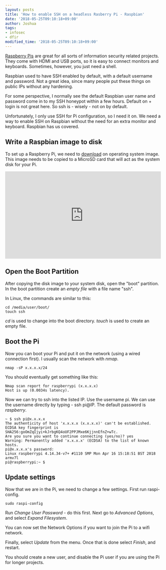 ```yaml
---
layout: posts
title: 'How to enable SSH on a headless Rasberry Pi - Raspbian'
date: '2018-05-25T09:10:18+09:00'
author: Joshua
tags:
- infosec
- dfir
modified_time: '2018-05-25T09:10:18+09:00'
---
```


[Raspberry Pis](https://www.raspberrypi.org/) are great for all sorts of information security related projects. They come with HDMI and USB ports, so it is easy to connect monitors and keyboards. Sometimes, however, you just need a shell.

Raspbian used to have SSH enabled by default, with a default username and password. Not a great idea, since many people put these things on public IPs without any hardening.

For some perspective, I normally see the default Raspbian user name and password come in to my SSH honeypot within a few hours. Default on + login is not great here. So ssh is - wisely - not on by default.

Unfortunately, I only use SSH for Pi configuration, so I need it on. We need a way to enable SSH on Raspbian without the need for an extra monitor and keyboard. Raspbian has us covered.

## Write a Raspbian image to disk
To set up a Raspberry Pi, we need to [download](https://www.raspberrypi.org/downloads/) on operating system image. This image needs to be copied to a MicroSD card that will act as the system disk for your Pi.

<style>.embed-container { position: relative; padding-bottom: 56.25%; height: 0; overflow: hidden; max-width: 100%; } .embed-container iframe, .embed-container object, .embed-container embed { position: absolute; top: 0; left: 0; width: 100%; height: 100%; }</style><div class='embed-container'><iframe src='https://www.youtube.com/embed/N17rPCj9ye8' frameborder='0' allowfullscreen></iframe></div>

## Open the Boot Partition
After copying the disk image to your system disk, open the "boot" partition. In the boot partition create an *empty file* with a file name "ssh".

In Linux, the commands are similar to this:
```
cd /media/user/boot/
touch ssh
```

*cd* is used to change into the boot directory. *touch* is used to create an empty file.

## Boot the Pi
Now you can boot your Pi and put it on the network (using a wired connection first). I usually scan the network with *nmap*.

```
nmap -sP x.x.x.x/24
```

You should eventually get something like this:
```
Nmap scan report for raspberrypi (x.x.x.x)
Host is up (0.0034s latency).
```

Now we can try to ssh into the listed IP. Use the username pi. We can use the username directly by typing - ssh pi@IP. The default password is *raspberry*.
```
~ $ ssh pi@x.x.x.x
The authenticity of host 'x.x.x.x (x.x.x.x)' can't be established.
ECDSA key fingerprint is SHA256:goOmZqIjyi+kJrbgKQ4oUF2PPJMxe6KjjnnEfnZ+wTc.
Are you sure you want to continue connecting (yes/no)? yes
Warning: Permanently added 'x.x.x.x' (ECDSA) to the list of known hosts.
pi@x.x.x.x's password:
Linux raspberrypi 4.14.34-v7+ #1110 SMP Mon Apr 16 15:18:51 BST 2018 armv7l
pi@raspberrypi:~ $
```

## Update settings
Now that we are in the Pi, we need to change a few settings. First run raspi-config.
```
sudo raspi-config
```

Run *Change User Password* - do this first. Next go to *Advanced Options*, and select *Expand Filesystem*.

You can now set the Network Options if you want to join the Pi to a wifi network.

Finally, select *Update* from the menu. Once that is done select *Finish*, and restart.

You should create a new user, and disable the Pi user if you are using the Pi for longer projects.
